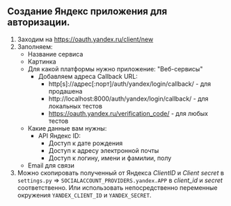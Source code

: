 ## Создание Яндекс приложения для авторизации.
1) Заходим на https://oauth.yandex.ru/client/new
2) Заполняем:
   - Название сервиса
   - Картинка
   - Для какой платформы нужно приложение: "Веб-сервисы"
     - Добавляем адреса Callback URL:
       - http[s]://адрес[:порт]/auth/yandex/login/callback/ - для продашена
       - http://localhost:8000/auth/yandex/login/callback/ - для локальных тестов
       - https://oauth.yandex.ru/verification_code/ - для любых тестов
   - Какие данные вам нужны: 
     - API Яндекс ID: 
       - Доступ к дате рождения
       - Доступ к адресу электронной почты
       - Доступ к логину, имени и фамилии, полу
   - Email для связи
3) Можно скопировать полученный от Яндекса _ClientID_ и _Client secret_ 
в `settings.py` => `SOCIALACCOUNT_PROVIDERS.yandex.APP` в _client_id_ и _secret_ соответственно.
Или использовать непосредственно переменные окружения `YANDEX_CLIENT_ID` и `YANDEX_SECRET`.

